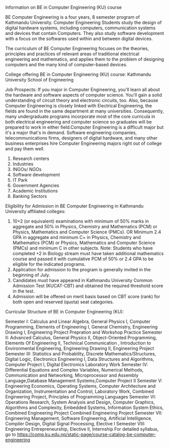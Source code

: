 Information on BE in Computer Engineering (KU) course

BE Computer Engineering is a four years, 8 semester program of Kathmandu University. Computer Engineering Students study the design of digital hardware systems, including computers, communication systems and devices that contain Computers. They also study software development with a focus on the softwares used within and between digital devices.

The curriculum of BE Computer Engineering focuses on the theories, principles and practices of relevant areas of traditional electrical engineering and mathematics, and applies them to the problem of designing computers and the many kind of computer-based devices.



College offering BE in Computer Engineering (KU) course: Kathmandu University School of Engineering

Job Prospects:
If you major in Computer Engineering, you'll learn all about the hardware and software aspects of computer science. You'll gain a solid understanding of circuit theory and electronic circuits, too. Also, because Computer Engineering is closely linked with Electrical Engineering, the fields are found in the same department at many universities. Consequently, many undergraduate programs incorporate most of the core curricula in both electrical engineering and computer science so graduates will be prepared to work in either field.Computer Engineering is a difficult major but it's a major that's in demand. Software engineering companies, telecommunications firms, designers of digital hardware, and many other business enterprises hire Computer Engineering majors right out of college and pay them well.

1. Research centers
2. Industries
3. INGOs/ NGOs
4. Software development
5. IT Park
6. Government Agencies
7. Academic Institutions
8. Banking Sectors



Eligibility for Admission in BE Computer Engineering in Kathmandu University affiliated colleges:

1. 10+2 (or equivalent) examinations with minimum of 50% marks in aggregate and 50% in Physics, Chemistry and Mathematics (PCM) or Physics, Mathematics and Computer Science (PMCs). OR Minimum 2.4 GPA in aggregate and minimum C+ in Physics, Chemistry and Mathematics (PCM)  or Physics, Mathematics and Computer Science (PMCs) and minimum C in other subjects. Note: Students who have completed +2 in Biology stream must have taken additional mathematics course and passed it with cumulative PCM of 50% or 2.4 GPA to be eligible for the indicated programs. 
2. Application for admission to the program is generally invited in the beginning of July.
3. Candidates must have appeared in Kathmandu University Common Admission Test (KUCAT-CBT) and obtained the required threshold score in the test.
4. Admission will be offered on merit basis based on CBT score (rank) for both open and reserved (quota) seat categories. 


Curricular Structure of BE in Computer Engineering (KU):

Semester I: 	Calculus and Linear Algebra, 	General Physics I, Computer Programming, Elements of Engineering I, 	General Chemistry, 	Engineering Drawing I,	Engineering Project Prepration and Workshop Practice
Semester II: Advanced Calculus, 	General Physics II, 	Object-Oriented Programming, 	Elements Of Engineering II, Technical Communication , 	Introduction to Environmental Engineering, Engineering Drawing II, Engineering Project
Semester III: 	Statistics and Probability, 	Discrete Mathematics/Structures, 	Digital Logic,	Electronics Engineering I, 	Data Structures and Algorithms,	Computer Project I, 	Digital Electronics Laboratory Work 
Semester IV: 	Differential Equations and Complex Variables, 	Numerical Methods, 	Communication and Networking, Microprocessor and Assembly Language,Database Management Systems,Computer Project II
Semester V: 	Engineering Economics, 	Operating Systems, 	Computer Architecture and Organization, 	Instrumentation and Control,	Laboratory Work,  	Combined Engineering Project, 	Principles of Programming Languages
Semester VI: 	Operations Research, System Analysis and Design, 	Computer Graphics, 	Algorithms and Complexity, 	Embedded Systems, 	Information System Ethics,	Combined Engineering Project	Combined Engineering Project 
Semester VII: Engineering Management, 	Software Engineering, 	Artificial Intelligence, 	Compiler Design, Digital Signal Processing, Elective I
Semester VIII: 	Engineering Entrepreneurship, 	Elective II, 	Internship
For detailed syllabus, go to https://comp.ku.edu.np/static-page/course-catalog-be-computer-engineering